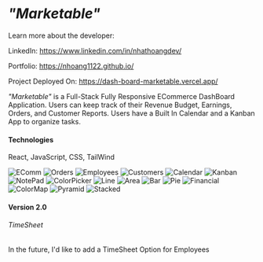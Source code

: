 *"Marketable"*
===========
Learn more about the developer: 

LinkedIn: https://www.linkedin.com/in/nhathoangdev/

Portfolio: https://nhoang1122.github.io/

Project Deployed On: https://dash-board-marketable.vercel.app/

*"Marketable"* is a Full-Stack Fully Responsive ECommerce DashBoard Application. Users can keep track of their Revenue Budget, Earnings, Orders, and Customer Reports. Users have a Built In Calendar and a Kanban App to organize tasks. 

#### Technologies
React, JavaScript, CSS, TailWind

![EComm](./public/ScreenShots/EComm.png)
![Orders](./public/ScreenShots/Orders.png)
![Employees](./public/ScreenShots/Employees.png)
![Customers](./public/ScreenShots/Customers.png)
![Calendar](./public/ScreenShots/Calendar.png)
![Kanban](./public/ScreenShots/Kanban.png)
![NotePad](./public/ScreenShots/NotePad.png)
![ColorPicker](./public/ScreenShots/ColorPicker.png)
![Line](./public/ScreenShots/Line.png)
![Area](./public/ScreenShots/Area.png)
![Bar](./public/ScreenShots/Bar.png)
![Pie](./public/ScreenShots/Pie.png)
![Financial](./public/ScreenShots/Financial.png)
![ColorMap](./public/ScreenShots/ColorMap.png)
![Pyramid](./public/ScreenShots/Pyramid.png)
![Stacked](./public/ScreenShots/Stacked.png)
#### Version 2.0


###### TimeSheet
In the future, I'd like to add a TimeSheet Option for Employees